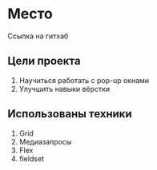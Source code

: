 # Место 
Ссылка на гитхаб

## Цели проекта
1. Научиться работать с pop-up окнами 
2. Улучшить навыки вёрстки

## Использованы техники
1. Grid
2. Медиазапросы
3. Flex
4. fieldset
